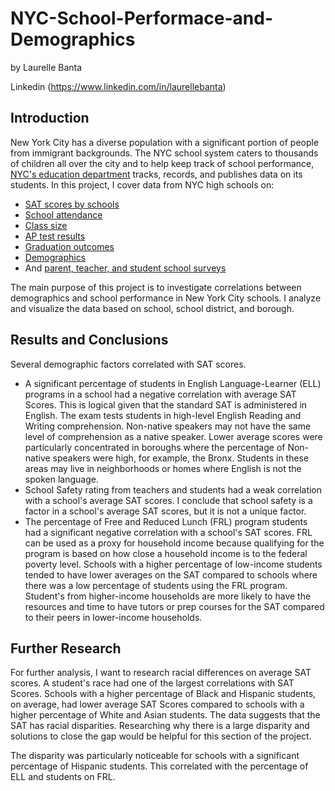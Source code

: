 # NYC-School-Performace-and-Demographics
by Laurelle Banta

Linkedin (https://www.linkedin.com/in/laurellebanta)

## Introduction

New York City has a diverse population with a significant portion of people from immigrant backgrounds. The NYC school system caters to thousands of children all over the city and to help keep track of school performance, [NYC's education department](https://www.schools.nyc.gov/) tracks, records, and publishes data on its students. In this project, I cover data from NYC high schools on:
  * [SAT scores by schools](https://data.cityofnewyork.us/Education/2012-SAT-Results/f9bf-2cp4)
  * [School attendance](https://data.cityofnewyork.us/Education/2010-2011-School-Attendance-and-Enrollment-Statist/7z8d-msnt)
  * [Class size](https://data.cityofnewyork.us/Education/2010-2011-Class-Size-School-level-detail/urz7-pzb3)
  * [AP test results](https://data.cityofnewyork.us/Education/2010-AP-College-Board-School-Level-Results/itfs-ms3e)
  * [Graduation outcomes](https://data.cityofnewyork.us/Education/2005-2010-Graduation-Outcomes-School-Level/vh2h-md7a)
  * [Demographics](https://data.cityofnewyork.us/Education/2006-2012-School-Demographics-and-Accountability-S/ihfw-zy9j)
  * And [parent, teacher, and student school surveys](https://data.cityofnewyork.us/Education/2011-NYC-School-Survey/mnz3-dyi8)
  
 The main purpose of this project is to investigate correlations between demographics and school performance in New York City schools. I analyze and visualize the data based on school, school district, and borough. 
 
## Results and Conclusions
 
 Several demographic factors correlated with SAT scores. 
 * A significant percentage of students in English Language-Learner (ELL) programs in a school had a negative correlation with average SAT Scores. This is logical given that the standard SAT is administered in English. The exam tests students in high-level English Reading and Writing comprehension. Non-native speakers may not have the same level of comprehension as a native speaker. Lower average scores were particularly concentrated in boroughs where the percentage of Non-native speakers were high, for example, the Bronx. Students in these areas may live in neighborhoods or homes where English is not the spoken language.
 * School Safety rating from teachers and students had a weak correlation with a school's average SAT scores. I conclude that school safety is a factor in a school's average SAT scores, but it is not a unique factor.
 * The percentage of Free and Reduced Lunch (FRL) program students had a significant negative correlation with a school's SAT scores. FRL can be used as a proxy for household income because qualifying for the program is based on how close a household income is to the federal poverty level. Schools with a higher percentage of low-income students tended to have lower averages on the SAT compared to schools where there was a low percentage of students using the FRL program. Student's from higher-income households are more likely to have the resources and time to have tutors or prep courses for the SAT compared to their peers in lower-income households. 
 

 ## Further Research
For further analysis, I want to research racial differences on average SAT scores. A student's race had one of the largest correlations with SAT Scores. Schools with a higher percentage of Black and Hispanic students, on average, had lower average SAT Scores compared to schools with a higher percentage of White and Asian students.  The data suggests that the SAT has racial disparities. Researching why there is a large disparity and solutions to close the gap would be helpful for this section of the project. 

The disparity was particularly noticeable for schools with a significant percentage of Hispanic students. This correlated with the percentage of ELL and students on FRL.
